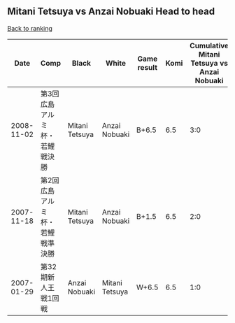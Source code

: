 ## Mitani Tetsuya vs Anzai Nobuaki Head to head

[Back to ranking](../../index.md)




| **Date** | **Comp** | **Black** | **White** | **Game result** | **Komi** | **Cumulative Mitani Tetsuya vs Anzai Nobuaki** | **Mitani Tetsuya streak** | **Anzai Nobuaki streak** | 
| --- | --- | --- | --- | --- | --- | --- | --- | --- |
| 2008-11-02 | 第3回広島アルミ杯・若鯉戦決勝 | Mitani Tetsuya | Anzai Nobuaki | B+6.5 | 6.5 | 3:0 | 3 | 0 | 
| 2007-11-18 | 第2回広島アルミ杯・若鯉戦準決勝 | Mitani Tetsuya | Anzai Nobuaki | B+1.5 | 6.5 | 2:0 | 2 | 0 | 
| 2007-01-29 | 第32期新人王戦1回戦 | Anzai Nobuaki | Mitani Tetsuya | W+6.5 | 6.5 | 1:0 | 1 | 0 |




